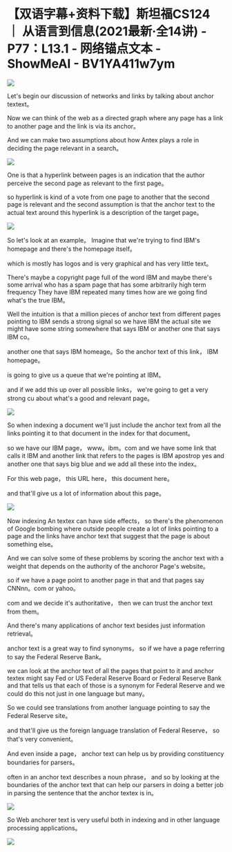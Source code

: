 # 【双语字幕+资料下载】斯坦福CS124 ｜ 从语言到信息(2021最新·全14讲) - P77：L13.1 - 网络锚点文本 - ShowMeAI - BV1YA411w7ym

![](img/b053add12f61c9d0fbb3368e9cb8516d_0.png)

Let's begin our discussion of networks and links by talking about anchor textext。

Now we can think of the web as a directed graph where any page has a link to another page and the link is via its anchor。

And we can make two assumptions about how Antex plays a role in deciding the page relevant in a search。



![](img/b053add12f61c9d0fbb3368e9cb8516d_2.png)

One is that a hyperlink between pages is an indication that the author perceive the second page as relevant to the first page。

 so hyperlink is kind of a vote from one page to another that the second page is relevant and the second assumption is that the anchor text to the actual text around this hyperlink is a description of the target page。



![](img/b053add12f61c9d0fbb3368e9cb8516d_4.png)

So let's look at an example。 Imagine that we're trying to find IBM's homepage and there's the homepage itself。

 which is mostly has logos and is very graphical and has very little text。

 There's maybe a copyright page full of the word IBM and maybe there's some arrival who has a spam page that has some arbitrarily high term frequency They have IBM repeated many times how are we going find what's the true IBM。

 Well the intuition is that a million pieces of anchor text from different pages pointing to IBM sends a strong signal so we have IBM the actual site we might have some string somewhere that says IBM or another one that says IBM co。

 another one that says IBM homeage。So the anchor text of this link， IBM homepage。

 is going to give us a queue that we're pointing at IBM。

 and if we add this up over all possible links， we're going to get a very strong cu about what's a good and relevant page。



![](img/b053add12f61c9d0fbb3368e9cb8516d_6.png)

So when indexing a document we'll just include the anchor text from all the links pointing it to that document in the index for that document。

 so we have our IBM page， www。ibm。com and we have some link that calls it IBM and another link that refers to the pages is IBM apostrop yes and another one that says big blue and we add all these into the index。

For this web page， this URL here， this document here。

 and that'll give us a lot of information about this page。



![](img/b053add12f61c9d0fbb3368e9cb8516d_8.png)

Now indexing An textex can have side effects， so there's the phenomenon of Google bombing where outside people create a lot of links pointing to a page and the links have anchor text that suggest that the page is about something else。

And we can solve some of these problems by scoring the anchor text with a weight that depends on the authority of the anchoror Page's website。

 so if we have a page point to another page in that and that pages say CNNnn。com or yahoo。

com and we decide it's authoritative， then we can trust the anchor text from them。

And there's many applications of anchor text besides just information retrieval。

 anchor text is a great way to find synonyms， so if we have a page referring to say the Federal Reserve Bank。

 we can look at the anchor text of all the pages that point to it and anchor textex might say Fed or US Federal Reserve Board or Federal Reserve Bank and that tells us that each of those is a synonym for Federal Reserve and we could do this not just in one language but many。

So we could see translations from another language pointing to say the Federal Reserve site。

 and that'll give us the foreign language translation of Federal Reserve， so that's very convenient。

And even inside a page， anchor text can help us by providing constituency boundaries for parsers。

 often in an anchor text describes a noun phrase， and so by looking at the boundaries of the anchor text that can help our parsers in doing a better job in parsing the sentence that the anchor textex is in。



![](img/b053add12f61c9d0fbb3368e9cb8516d_10.png)

So Web anchorer text is very useful both in indexing and in other language processing applications。



![](img/b053add12f61c9d0fbb3368e9cb8516d_12.png)